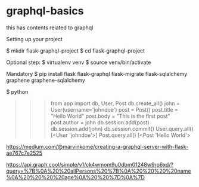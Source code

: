 # graphql-basics
this has contents related to graphql


Setting up your project


$ mkdir flask-graphql-project
$ cd flask-graphql-project

Optional step:
$ virtualenv venv
$ source venv/bin/activate

Mandatory 
$ pip install flask flask-graphql flask-migrate flask-sqlalchemy graphene graphene-sqlalchemy



$ python
>>> from app import db, User, Post
>>> db.create_all()
>>> john = User(username='johndoe')
>>> post = Post()
>>> post.title = "Hello World"
>>> post.body = "This is the first post"
>>> post.author = john
>>> db.session.add(post)
>>> db.session.add(john)
>>> db.session.commit()
>>> User.query.all()
[<User 'johndoe'>]
>>> Post.query.all()
[<Post 'Hello World'>




https://medium.com/@marvinkome/creating-a-graphql-server-with-flask-ae767c7e2525


https://api.graph.cool/simple/v1/ck4wmom9u0dbm01248w9ro6xd/?query=%7B%0A%20%20allPersons%20%7B%0A%20%20%20%20name%0A%20%20%20%20age%0A%20%20%7D%0A%7D

